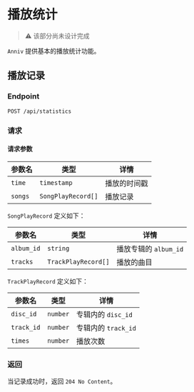 # 播放统计

> ⚠️ 该部分尚未设计完成

`Anniv` 提供基本的播放统计功能。

## 播放记录

### Endpoint

`POST /api/statistics`

### 请求

#### 请求参数

| 参数名  | 类型               | 详情         |
| ------- | ------------------ | ------------ |
| `time`  | `timestamp`        | 播放的时间戳 |
| `songs` | `SongPlayRecord[]` | 播放记录     |

`SongPlayRecord` 定义如下：

| 参数名     | 类型                | 详情                  |
| ---------- | ------------------- | --------------------- |
| `album_id` | `string`            | 播放专辑的 `album_id` |
| `tracks`   | `TrackPlayRecord[]` | 播放的曲目            |

`TrackPlayRecord` 定义如下：

| 参数名     | 类型     | 详情                |
| ---------- | -------- | ------------------- |
| `disc_id`  | `number` | 专辑内的 `disc_id`  |
| `track_id` | `number` | 专辑内的 `track_id` |
| `times`    | `number` | 播放次数            |

### 返回

当记录成功时，返回 `204 No Content`。

